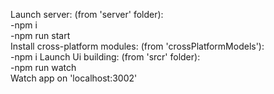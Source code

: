 Launch server: (from 'server' folder):  
-npm i   
-npm run start  
Install cross-platform modules: (from 'crossPlatformModels'):  
-npm i
Launch Ui building: (from 'srcr' folder):  
-npm run watch  
Watch app on 'localhost:3002'  